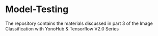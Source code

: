 # Model-Testing
The repository contains the materials discussed in part 3 of the Image Classification with YonoHub &amp; Tensorflow V2.0 Series
